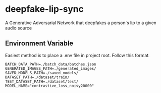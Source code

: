 # deepfake-lip-sync
A Generative Adversarial Network that deepfakes a person's lip to a given audio source

## Environment Variable
Easiest method is to place a .env file in project root. Follow this format:
```
BATCH_DATA_PATH=./batch_data/batches.json
GENERATED_IMAGES_PATH=./generated_images/
SAVED_MODELS_PATH=./saved_models/
DATASET_PATH=./dataset/train/
TEST_DATASET_PATH=./dataset/test/
MODEL_NAME="contrastive_loss_noisy20000"
```


